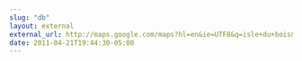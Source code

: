 ```yaml
---
slug: "db"
layout: external
external_url: http://maps.google.com/maps?hl=en&ie=UTF8&q=isle+du+bois&fb=1&gl=us&hq=isle+du+bois&hnear=&radius=15000&ll=33.397912,-96.995201&spn=0.090145,0.157242&z=13&iwloc=B
date: 2011-04-21T19:44:30-05:00
---
```

